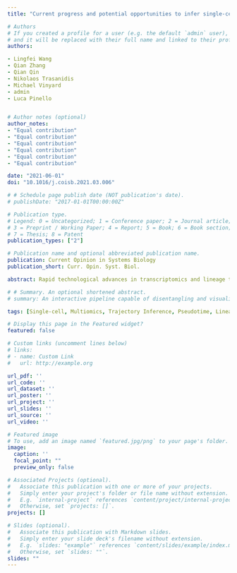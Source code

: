 ```yaml
---
title: "Current progress and potential opportunities to infer single-cell developmental trajectory and cell fate"

# Authors
# If you created a profile for a user (e.g. the default `admin` user), write the username (folder name) here 
# and it will be replaced with their full name and linked to their profile.
authors:

- Lingfei Wang
- Qian Zhang
- Qian Qin
- Nikolaos Trasanidis
- Michael Vinyard
- admin
- Luca Pinello


# Author notes (optional)
author_notes:
- "Equal contribution"
- "Equal contribution"
- "Equal contribution"
- "Equal contribution"
- "Equal contribution"
- "Equal contribution"

date: "2021-06-01"
doi: "10.1016/j.coisb.2021.03.006"

# # Schedule page publish date (NOT publication's date).
# publishDate: "2017-01-01T00:00:00Z"

# Publication type.
# Legend: 0 = Uncategorized; 1 = Conference paper; 2 = Journal article;
# 3 = Preprint / Working Paper; 4 = Report; 5 = Book; 6 = Book section;
# 7 = Thesis; 8 = Patent
publication_types: ["2"]

# Publication name and optional abbreviated publication name.
publication: Current Opinion in Systems Biology
publication_short: Curr. Opin. Syst. Biol.

abstract: Rapid technological advances in transcriptomics and lineage tracing technologies provide new opportunities to understand organismal development at the single-cell level. Building on these advances, various computational methods have been proposed to infer developmental trajectories and to predict cell fate. These methods have unveiled previously uncharacterized transitional cell types and differentiation processes. Importantly, the ability to recover cell states and trajectories has been evolving hand-in-hand with new technologies and diverse experimental designs; more recent methods can capture complex trajectory topologies and infer short- and long-term cell fate dynamics. Here, we summarize and categorize the most recent and popular computational approaches for trajectory inference based on the information they leverage and describe future challenges and opportunities for the development of new methods for reconstructing differentiation trajectories and inferring cell fates.

# # Summary. An optional shortened abstract.
# summary: An interactive pipeline capable of disentangling and visualizing complex branching trajectories from both single-cell transcriptomic and epigenomic data.

tags: [Single-cell, Multiomics, Trajectory Inference, Pseudotime, Lineage Tracing, Cell Fate]

# Display this page in the Featured widget?
featured: false

# Custom links (uncomment lines below)
# links:
# - name: Custom Link
#   url: http://example.org

url_pdf: ''
url_code: ''
url_dataset: ''
url_poster: ''
url_project: ''
url_slides: ''
url_source: ''
url_video: ''

# Featured image
# To use, add an image named `featured.jpg/png` to your page's folder. 
image:
  caption: ''
  focal_point: ""
  preview_only: false

# Associated Projects (optional).
#   Associate this publication with one or more of your projects.
#   Simply enter your project's folder or file name without extension.
#   E.g. `internal-project` references `content/project/internal-project/index.md`.
#   Otherwise, set `projects: []`.
projects: []

# Slides (optional).
#   Associate this publication with Markdown slides.
#   Simply enter your slide deck's filename without extension.
#   E.g. `slides: "example"` references `content/slides/example/index.md`.
#   Otherwise, set `slides: ""`.
slides: ""
---
```


<!-- {{% callout note %}}
Click the *Cite* button above to demo the feature to enable visitors to import publication metadata into their reference management software.
{{% /callout %}}

{{% callout note %}}
Create your slides in Markdown - click the *Slides* button to check out the example.
{{% /callout %}}

Supplementary notes can be added here, including [code, math, and images](https://wowchemy.com/docs/writing-markdown-latex/). -->
